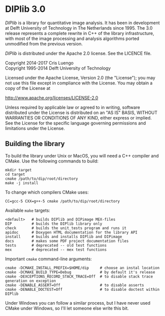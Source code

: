 # DIPlib 3.0

*DIPlib* is a library for quantitative image analysis. It has been in development
at Delft University of Technology in The Netherlands since 1995. The 3.0 release
represents a complete rewrite in C++ of the library infrastructure, with most of
the image processing and analysis algorithms ported unmodified from the previous
version.

*DIPlib* is distributed under the Apache 2.0 license. See the LICENCE file.

Copyright 2014-2017 Cris Luengo  
Copyright 1995-2014 Delft University of Technology

Licensed under the Apache License, Version 2.0 (the "License");
you may not use this file except in compliance with the License.
You may obtain a copy of the License at

   http://www.apache.org/licenses/LICENSE-2.0

Unless required by applicable law or agreed to in writing, software
distributed under the License is distributed on an "AS IS" BASIS,
WITHOUT WARRANTIES OR CONDITIONS OF ANY KIND, either express or implied.
See the License for the specific language governing permissions and
limitations under the License.

## Building the library

To build the library under Unix or MacOS, you will need a C++ compiler and CMake.
Use the following commands to build:

    mkdir target
    cd target
    cmake /path/to/dip/root/directory
    make -j install

To change which compilers CMake uses:

    CC=gcc-5 CXX=g++-5 cmake /path/to/dip/root/directory

Available `make` targets:

    <default>   # builds DIPlib and DIPimage MEX-files
    DIP         # builds the DIPlib library only
    check       # builds the unit_tests program and runs it
    apidoc      # Doxygen HTML documentation for the library API
    install     # builds and installs DIPlib and DIPimage
    docs        # makes some PDF project documentation files
    tests       # deprecated -- old test functions
    mex         # deprecated -- mex test functions

Important `cmake` command-line arguments:

    cmake -DCMAKE_INSTALL_PREFIX=$HOME/dip     # choose an instal location
    cmake -DCMAKE_BUILD_TYPE=Debug             # by default it's release
    cmake -DEXCEPTIONS_RECORD_STACK_TRACE=Off  # to disable stack trace generation on exception
    cmake -DENABLE_ASSERT=Off                  # to disable asserts
    cmake -DENABLE_DOCTEST=Off                 # to disable doctest within DIPlib

Under Windows you can follow a similar process, but I have never used CMake under
Windows, so I'll let someone else write this bit.
